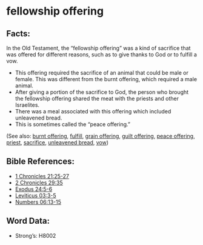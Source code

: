 # fellowship offering

## Facts:

In the Old Testament, the “fellowship offering” was a kind of sacrifice that was offered for different reasons, such as to give thanks to God or to fulfill a vow.

* This offering required the sacrifice of an animal that could be male or female. This was different from the burnt offering, which required a male animal.
* After giving a portion of the sacrifice to God, the person who brought the fellowship offering shared the meat with the priests and other Israelites.
* There was a meal associated with this offering which included unleavened bread.
* This is sometimes called the “peace offering.”

(See also: [burnt offering](../other/burntoffering.md), [fulfill](../kt/fulfill.md), [grain offering](../other/grainoffering.md), [guilt offering](../other/guiltoffering.md), [peace offering](../other/peaceoffering.md), [priest](../kt/priest.md), [sacrifice](../other/sacrifice.md), [unleavened bread](../kt/unleavenedbread.md), [vow](../kt/vow.md))

## Bible References:

* [1 Chronicles 21:25-27](rc://en/tn/help/1ch/21/25)
* [2 Chronicles 29:35](rc://en/tn/help/2ch/29/35)
* [Exodus 24:5-6](rc://en/tn/help/exo/24/05)
* [Leviticus 03:3-5](rc://en/tn/help/lev/03/03)
* [Numbers 06:13-15](rc://en/tn/help/num/06/13)

## Word Data:

* Strong’s: H8002
